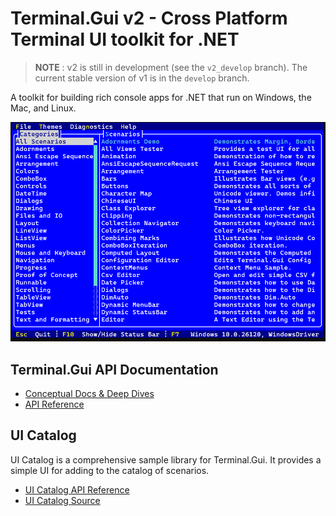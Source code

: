 # Terminal.Gui v2 - Cross Platform Terminal UI toolkit for .NET

> **NOTE** : v2 is still in development (see the `v2_develop` branch). The current stable version of v1 is in the `develop` branch. 

A toolkit for building rich console apps for .NET that run on Windows, the Mac, and Linux.

![Sample](images/sample.gif)

## Terminal.Gui API Documentation

* [Conceptual Docs & Deep Dives](docs/index.md)
* [API Reference](~/api/Terminal.Gui.yml)

## UI Catalog

UI Catalog is a comprehensive sample library for Terminal.Gui. It provides a simple UI for adding to the catalog of scenarios.

* [UI Catalog API Reference](~/api/UICatalog/UICatalog.yml)
* [UI Catalog Source](https://github.com/gui-cs/Terminal.Gui/tree/master/UICatalog)
